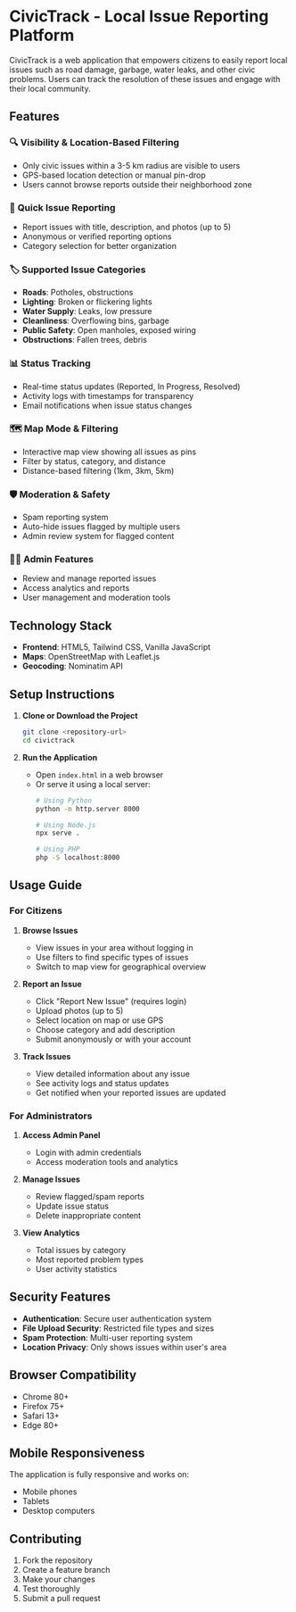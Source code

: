 # CivicTrack - Local Issue Reporting Platform

CivicTrack is a web application that empowers citizens to easily report local issues such as road damage, garbage, water leaks, and other civic problems. Users can track the resolution of these issues and engage with their local community.

## Features

### 🔍 **Visibility & Location-Based Filtering**
- Only civic issues within a 3-5 km radius are visible to users
- GPS-based location detection or manual pin-drop
- Users cannot browse reports outside their neighborhood zone

### 📱 **Quick Issue Reporting**
- Report issues with title, description, and photos (up to 5)
- Anonymous or verified reporting options
- Category selection for better organization

### 🏷️ **Supported Issue Categories**
- **Roads**: Potholes, obstructions
- **Lighting**: Broken or flickering lights
- **Water Supply**: Leaks, low pressure
- **Cleanliness**: Overflowing bins, garbage
- **Public Safety**: Open manholes, exposed wiring
- **Obstructions**: Fallen trees, debris

### 📊 **Status Tracking**
- Real-time status updates (Reported, In Progress, Resolved)
- Activity logs with timestamps for transparency
- Email notifications when issue status changes

### 🗺️ **Map Mode & Filtering**
- Interactive map view showing all issues as pins
- Filter by status, category, and distance
- Distance-based filtering (1km, 3km, 5km)

### 🛡️ **Moderation & Safety**
- Spam reporting system
- Auto-hide issues flagged by multiple users
- Admin review system for flagged content

### 👨‍💼 **Admin Features**
- Review and manage reported issues
- Access analytics and reports
- User management and moderation tools

## Technology Stack

- **Frontend**: HTML5, Tailwind CSS, Vanilla JavaScript
- **Maps**: OpenStreetMap with Leaflet.js
- **Geocoding**: Nominatim API

## Setup Instructions

1. **Clone or Download the Project**
   ```bash
   git clone <repository-url>
   cd civictrack
   ```

2. **Run the Application**
   - Open `index.html` in a web browser
   - Or serve it using a local server:
     ```bash
     # Using Python
     python -m http.server 8000
     
     # Using Node.js
     npx serve .
     
     # Using PHP
     php -S localhost:8000
     ```

## Usage Guide

### For Citizens

1. **Browse Issues**
   - View issues in your area without logging in
   - Use filters to find specific types of issues
   - Switch to map view for geographical overview

2. **Report an Issue**
   - Click "Report New Issue" (requires login)
   - Upload photos (up to 5)
   - Select location on map or use GPS
   - Choose category and add description
   - Submit anonymously or with your account

3. **Track Issues**
   - View detailed information about any issue
   - See activity logs and status updates
   - Get notified when your reported issues are updated

### For Administrators

1. **Access Admin Panel**
   - Login with admin credentials
   - Access moderation tools and analytics

2. **Manage Issues**
   - Review flagged/spam reports
   - Update issue status
   - Delete inappropriate content

3. **View Analytics**
   - Total issues by category
   - Most reported problem types
   - User activity statistics

## Security Features

- **Authentication**: Secure user authentication system
- **File Upload Security**: Restricted file types and sizes
- **Spam Protection**: Multi-user reporting system
- **Location Privacy**: Only shows issues within user's area

## Browser Compatibility

- Chrome 80+
- Firefox 75+
- Safari 13+
- Edge 80+

## Mobile Responsiveness

The application is fully responsive and works on:
- Mobile phones
- Tablets
- Desktop computers

## Contributing

1. Fork the repository
2. Create a feature branch
3. Make your changes
4. Test thoroughly
5. Submit a pull request

